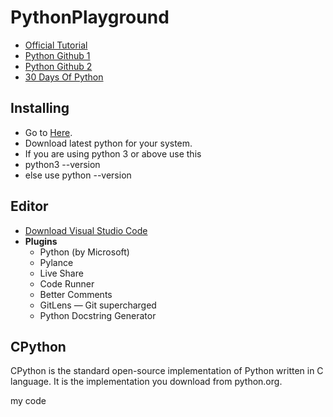 # PythonPlayground

- [Official Tutorial](https://docs.python.org/3/tutorial/index.html)
- [Python Github 1](https://github.com/Akuli/python-tutorial)
- [Python Github 2](https://github.com/data-flair/python-tutorial)
- [30 Days Of Python](https://github.com/Asabeneh/30-Days-Of-Python)

## Installing

- Go to [Here](https://www.python.org/downloads/macos/).
- Download latest python for your system.
- If you are using python 3 or above use this
- python3 --version
- else use python --version

## Editor

- [Download Visual Studio Code](https://code.visualstudio.com/download)
- **Plugins**
  - Python (by Microsoft)
  - Pylance
  - Live Share
  - Code Runner
  - Better Comments
  - GitLens — Git supercharged
  - Python Docstring Generator

## CPython

CPython is the standard open-source implementation of Python written in C language. It is the implementation you download from python.org.


my code

